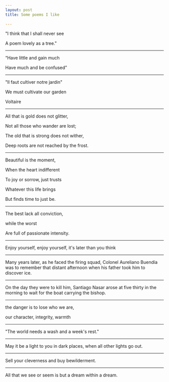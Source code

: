 ```yaml
---
layout: post
title: Some poems I like 
  
---
```



"I think that I shall never see

A poem lovely as a tree."

---

“Have little and gain much

Have much and be confused”

---

"Il faut cultiver notre jardin"

We must cultivate our garden 

Voltaire

---

All that is gold does not glitter,

Not all those who wander are lost;

The old that is strong does not wither,

Deep roots are not reached by the frost.


---


Beautiful is the moment,

When the heart indifferent

To joy or sorrow, just trusts

Whatever this life brings

But finds time to just be.

---

The best lack all conviction, 

while the worst

Are full of passionate intensity.

---


Enjoy yourself, enjoy yourself, it's later than you think


---

Many years later, as he faced the firing squad, Colonel Aureliano Buendía was to remember that distant afternoon when his father took him to discover ice.

---

On the day they were to kill him, Santiago Nasar arose at five thirty in the morning to wait for the boat carrying the bishop.

---

the danger is to lose who we are,

our character, integrity, warmth

---

"The world needs a wash and a week's rest."

---

May it be a light to you in dark places, when all other lights go out.

---

Sell your cleverness and buy bewilderment.

---

All that we see or seem is but a dream within a dream.
